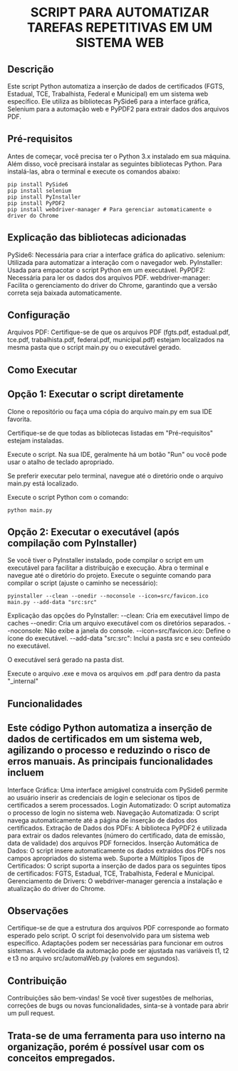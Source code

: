 <h1 align="center"> SCRIPT PARA AUTOMATIZAR TAREFAS REPETITIVAS EM UM SISTEMA WEB </h1>

## Descrição

Este script Python automatiza a inserção de dados de certificados (FGTS, Estadual, TCE, Trabalhista, Federal e Municipal) em um sistema web específico. Ele utiliza as bibliotecas PySide6 para a interface gráfica, Selenium para a automação web e PyPDF2 para extrair dados dos arquivos PDF.

## Pré-requisitos

Antes de começar, você precisa ter o Python 3.x instalado em sua máquina. Além disso, você precisará instalar as seguintes bibliotecas Python. Para instalá-las, abra o terminal e execute os comandos abaixo:

```
pip install PySide6
pip install selenium
pip install PyInstaller
pip install PyPDF2
pip install webdriver-manager # Para gerenciar automaticamente o driver do Chrome
```

## Explicação das bibliotecas adicionadas

PySide6: Necessária para criar a interface gráfica do aplicativo.
selenium: Utilizada para automatizar a interação com o navegador web.
PyInstaller: Usada para empacotar o script Python em um executável.
PyPDF2: Necessária para ler os dados dos arquivos PDF.
webdriver-manager: Facilita o gerenciamento do driver do Chrome, garantindo que a versão correta seja baixada automaticamente.

## Configuração

Arquivos PDF: Certifique-se de que os arquivos PDF (fgts.pdf, estadual.pdf, tce.pdf, trabalhista.pdf, federal.pdf, municipal.pdf) estejam localizados na mesma pasta que o script main.py ou o executável gerado.

## Como Executar

## Opção 1: Executar o script diretamente

Clone o repositório ou faça uma cópia do arquivo main.py em sua IDE favorita.

Certifique-se de que todas as bibliotecas listadas em "Pré-requisitos" estejam instaladas.

Execute o script. Na sua IDE, geralmente há um botão "Run" ou você pode usar o atalho de teclado apropriado.

Se preferir executar pelo terminal, navegue até o diretório onde o arquivo main.py está localizado.

Execute o script Python com o comando:
	
```
python main.py
```
	
## Opção 2: Executar o executável (após compilação com PyInstaller)

Se você tiver o PyInstaller instalado, pode compilar o script em um executável para facilitar a distribuição e execução.
Abra o terminal e navegue até o diretório do projeto.
Execute o seguinte comando para compilar o script (ajuste o caminho se necessário):
```
pyinstaller --clean --onedir --noconsole --icon=src/favicon.ico main.py --add-data "src:src"
```
Explicação das opções do PyInstaller:
--clean: Cria em executável limpo de caches
--onedir: Cria um arquivo executável com os diretórios separados.
--noconsole: Não exibe a janela do console.
--icon=src/favicon.ico: Define o ícone do executável.
--add-data "src:src": Inclui a pasta src e seu conteúdo no executável.

O executável será gerado na pasta dist.

Execute o arquivo .exe e mova os arquivos em .pdf para dentro da pasta "_internal"

## Funcionalidades

## Este código Python automatiza a inserção de dados de certificados em um sistema web, agilizando o processo e reduzindo o risco de erros manuais. As principais funcionalidades incluem

Interface Gráfica: Uma interface amigável construída com PySide6 permite ao usuário inserir as credenciais de login e selecionar os tipos de certificados a serem processados.
Login Automatizado: O script automatiza o processo de login no sistema web.
Navegação Automatizada: O script navega automaticamente até a página de inserção de dados dos certificados.
Extração de Dados dos PDFs: A biblioteca PyPDF2 é utilizada para extrair os dados relevantes (número do certificado, data de emissão, data de validade) dos arquivos PDF fornecidos.
Inserção Automática de Dados: O script insere automaticamente os dados extraídos dos PDFs nos campos apropriados do sistema web.
Suporte a Múltiplos Tipos de Certificados: O script suporta a inserção de dados para os seguintes tipos de certificados: FGTS, Estadual, TCE, Trabalhista, Federal e Municipal.
Gerenciamento de Drivers: O webdriver-manager gerencia a instalação e atualização do driver do Chrome.

## Observações

Certifique-se de que a estrutura dos arquivos PDF corresponde ao formato esperado pelo script.
O script foi desenvolvido para um sistema web específico. Adaptações podem ser necessárias para funcionar em outros sistemas.
A velocidade da automação pode ser ajustada nas variáveis t1, t2 e t3 no arquivo src/automaWeb.py (valores em segundos).

## Contribuição

Contribuições são bem-vindas! Se você tiver sugestões de melhorias, correções de bugs ou novas funcionalidades, sinta-se à vontade para abrir um pull request.  

## Trata-se de uma ferramenta para uso interno na organização, porém é possível usar com os conceitos empregados.
